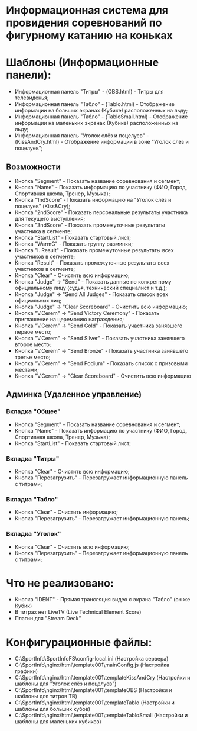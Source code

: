 # Информационная система для провидения соревнований по фигурному катанию на коньках

# Шаблоны (Информационные панели):
* Информационная панель "Титры" - (OBS.html) - Титры для телевиденья;
* Информационная панель "Табло" - (Tablo.html) - Отображение информации на больших экранах (Кубике) расположенных на льду;
* Информационная панель "Табло" - (TabloSmall.html) - Отображение информации на маленьких экранах (Кубике) расположенных на льду;
* Информационная панель "Уголок слёз и поцелуев" - (KissAndCry.html) - Отображение информации в зоне "Уголок слёз и поцелуев";

## Возможности 
* Кнопка "Segment" - Показать название соревнования и сегмент;
* Кнопка "Name" - Показать информацию по участнику (ФИО, Город, Спортивная школа, Тренер, Музыка);
* Кнопка "1ndScore" - Показать информацию на "Уголок слёз и поцелуев" (Kiss&Cry);
* Кнопка "2ndScore" - Показать персональные результаты участника для текущего выступления;
* Кнопка "3ndScore" - Показать промежуточные результаты участника в сегменте;
* Кнопка "StartList" - Показать стартовый лист;
* Кнопка "WarmG" - Показать группу разминки;
* Кнопка "I. Result" - Показать промежуточные результаты всех участников в сегменте;
* Кнопка "Result" - Показать промежуточные результаты всех участников в сегменте;
* Кнопка "Clear" - Очистить всю информацию;
* Кнопка "Judge" -> "Send" - Показать данные по конкретному официальному лицу (судья, технический специалист и т.д.);
* Кнопка "Judge" -> "Send All Judges" - Показать список всех официальных лиц;
* Кнопка "Judge" -> "Clear Scoreboard" - Очистить всю информацию;
* Кнопка "V.Cerem" -> "Send Victory Ceremony" - Показать приглашение на церемонию награждения;
* Кнопка "V.Cerem" -> "Send Gold" - Показать участника занявшего первое место;
* Кнопка "V.Cerem" -> "Send Silver" - Показать участника занявшего второе место;
* Кнопка "V.Cerem" -> "Send Bronze" - Показать  участника занявшего третье место;
* Кнопка "V.Cerem" -> "Send Podium" - Показать  список с призовыми местами;
* Кнопка "V.Cerem" -> "Clear Scoreboard" - Очистить всю информацию

## Админка (Удаленное управление)
### Вкладка "Общее"
* Кнопка "Segment" - Показать название соревнования и сегмент;
* Кнопка "Name" - Показать информацию по участнику (ФИО, Город, Спортивная школа, Тренер, Музыка);
* Кнопка "StartList" - Показать стартовый лист;
### Вкладка "Титры"
* Кнопка "Clear" - Очистить всю информацию;
* Кнопка "Перезагрузить" - Перезагружает информационную панель с титрами;
### Вкладка "Табло"
* Кнопка "Clear" - Очистить информацию;
* Кнопка "Перезагрузить" - Перезагружает информационную панель;
### Вкладка "Уголок"
* Кнопка "Clear" - Очистить всю информацию;
* Кнопка "Перезагрузить" - Перезагружает информационную панель с титрами;



# Что не реализовано:
* Кнопка "IDENT" - Прямая трансляция видео с экрана "Табло" (он же Кубик)
* В титрах нет LiveTV (Live Technical Element Score)
* Плагин для "Stream Deck"

# Конфигурационные файлы:

* C:\SportInfo\SportInfoFS\config-local.ini  (Настройка сервера)
* C:\SportInfo\nginx\html\template001\mainConfig.js (Настройка графики)
* C:\SportInfo\nginx\html\template001\templateKissAndCry (Настройки и шаблоны для "Уголок слёз и поцелуев")
* C:\SportInfo\nginx\html\template001\templateOBS (Настройки и шаблоны для титров ТВ)
* C:\SportInfo\nginx\html\template001\templateTablo (Настройки и шаблоны для больших кубов)
* C:\SportInfo\nginx\html\template001\templateTabloSmall (Настройки и шаблоны для маленьких кубиков)


